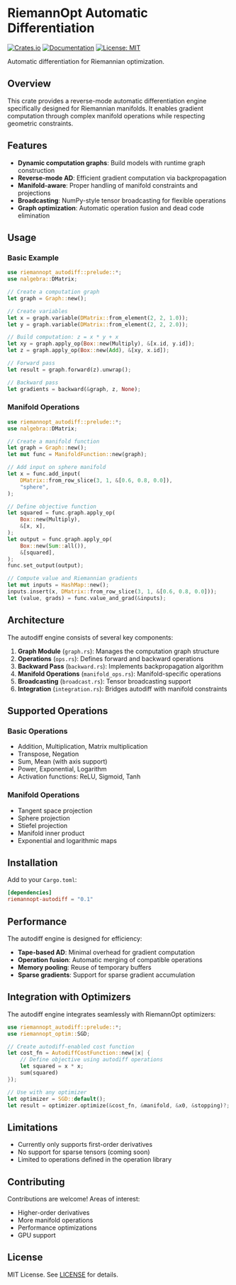 # RiemannOpt Automatic Differentiation

[![Crates.io](https://img.shields.io/crates/v/riemannopt-autodiff.svg)](https://crates.io/crates/riemannopt-autodiff)
[![Documentation](https://docs.rs/riemannopt-autodiff/badge.svg)](https://docs.rs/riemannopt-autodiff)
[![License: MIT](https://img.shields.io/badge/License-MIT-yellow.svg)](https://opensource.org/licenses/MIT)

Automatic differentiation for Riemannian optimization.

## Overview

This crate provides a reverse-mode automatic differentiation engine specifically designed for Riemannian manifolds. It enables gradient computation through complex manifold operations while respecting geometric constraints.

## Features

- **Dynamic computation graphs**: Build models with runtime graph construction
- **Reverse-mode AD**: Efficient gradient computation via backpropagation  
- **Manifold-aware**: Proper handling of manifold constraints and projections
- **Broadcasting**: NumPy-style tensor broadcasting for flexible operations
- **Graph optimization**: Automatic operation fusion and dead code elimination

## Usage

### Basic Example

```rust
use riemannopt_autodiff::prelude::*;
use nalgebra::DMatrix;

// Create a computation graph
let graph = Graph::new();

// Create variables
let x = graph.variable(DMatrix::from_element(2, 2, 1.0));
let y = graph.variable(DMatrix::from_element(2, 2, 2.0));

// Build computation: z = x * y + x
let xy = graph.apply_op(Box::new(Multiply), &[x.id, y.id]);
let z = graph.apply_op(Box::new(Add), &[xy, x.id]);

// Forward pass
let result = graph.forward(z).unwrap();

// Backward pass
let gradients = backward(&graph, z, None);
```

### Manifold Operations

```rust
use riemannopt_autodiff::prelude::*;
use nalgebra::DMatrix;

// Create a manifold function
let graph = Graph::new();
let mut func = ManifoldFunction::new(graph);

// Add input on sphere manifold
let x = func.add_input(
    DMatrix::from_row_slice(3, 1, &[0.6, 0.8, 0.0]),
    "sphere",
);

// Define objective function
let squared = func.graph.apply_op(
    Box::new(Multiply),
    &[x, x],
);
let output = func.graph.apply_op(
    Box::new(Sum::all()),
    &[squared],
);
func.set_output(output);

// Compute value and Riemannian gradients
let mut inputs = HashMap::new();
inputs.insert(x, DMatrix::from_row_slice(3, 1, &[0.6, 0.8, 0.0]));
let (value, grads) = func.value_and_grad(&inputs);
```

## Architecture

The autodiff engine consists of several key components:

1. **Graph Module** (`graph.rs`): Manages the computation graph structure
2. **Operations** (`ops.rs`): Defines forward and backward operations
3. **Backward Pass** (`backward.rs`): Implements backpropagation algorithm
4. **Manifold Operations** (`manifold_ops.rs`): Manifold-specific operations
5. **Broadcasting** (`broadcast.rs`): Tensor broadcasting support
6. **Integration** (`integration.rs`): Bridges autodiff with manifold constraints

## Supported Operations

### Basic Operations
- Addition, Multiplication, Matrix multiplication
- Transpose, Negation
- Sum, Mean (with axis support)
- Power, Exponential, Logarithm
- Activation functions: ReLU, Sigmoid, Tanh

### Manifold Operations
- Tangent space projection
- Sphere projection
- Stiefel projection
- Manifold inner product
- Exponential and logarithmic maps

## Installation

Add to your `Cargo.toml`:

```toml
[dependencies]
riemannopt-autodiff = "0.1"
```

## Performance

The autodiff engine is designed for efficiency:

- **Tape-based AD**: Minimal overhead for gradient computation
- **Operation fusion**: Automatic merging of compatible operations
- **Memory pooling**: Reuse of temporary buffers
- **Sparse gradients**: Support for sparse gradient accumulation

## Integration with Optimizers

The autodiff engine integrates seamlessly with RiemannOpt optimizers:

```rust
use riemannopt_autodiff::prelude::*;
use riemannopt_optim::SGD;

// Create autodiff-enabled cost function
let cost_fn = AutodiffCostFunction::new(|x| {
    // Define objective using autodiff operations
    let squared = x * x;
    sum(squared)
});

// Use with any optimizer
let optimizer = SGD::default();
let result = optimizer.optimize(&cost_fn, &manifold, &x0, &stopping)?;
```

## Limitations

- Currently only supports first-order derivatives
- No support for sparse tensors (coming soon)
- Limited to operations defined in the operation library

## Contributing

Contributions are welcome! Areas of interest:
- Higher-order derivatives
- More manifold operations
- Performance optimizations
- GPU support

## License

MIT License. See [LICENSE](../../LICENSE) for details.